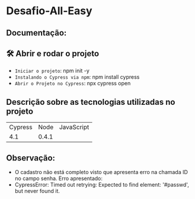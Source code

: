 # Desafio-All-Easy

## Documentação:

## 🛠️ Abrir e rodar o projeto

- `Iniciar o projeto`: npm init -y
- `Instalando o Cypress via npm`: npm install cypress
- `Abrir o Projeto no Cypress`: npx cypress open

## Descrição sobre as tecnologias utilizadas no projeto

<table>
  <tr>
    <td>Cypress</td>
    <td>Node</td>
    <td>JavaScript</td>
  </tr>
  <tr>
    <td>4.1</td>
    <td>0.4.1</td>
  </tr>
</table>

## Observação:

+ O cadastro não está completo visto que apresenta erro na chamada ID no campo senha. Erro apresentado:
+  CypressError: Timed out retrying: Expected to find element: '#passwd', but never found it.
